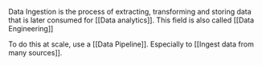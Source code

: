 Data Ingestion is the process of extracting, transforming and storing data that is later consumed for [[Data analytics]]. This field is also called [[Data Engineering]]

To do this at scale, use a [[Data Pipeline]]. Especially to [[Ingest data from many sources]].

